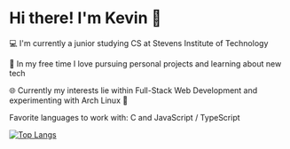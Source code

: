 # Hi there! I'm Kevin 👋

💻 I'm currently a junior studying CS at Stevens Institute of Technology 

🧰 In my free time I love pursuing personal projects and learning about new tech

🌐 Currently my interests lie within Full-Stack Web Development and experimenting with Arch Linux 🐧

Favorite languages to work with: C and JavaScript / TypeScript

[![Top Langs](https://github-readme-stats.vercel.app/api/top-langs/?username=KevinHa48&layout=compact&hide=html,ocaml)](https://github.com/KevinHa48/github-readme-stats)


